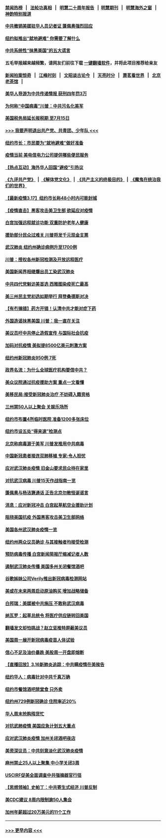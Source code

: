 #### [禁闻热榜](热点新闻.md?=0)  &nbsp;&nbsp;|&nbsp;&nbsp; [法轮功真相](https://github.com/gfw-breaker/truth/blob/master/README.md?=0) &nbsp;&nbsp;|&nbsp;&nbsp; [明慧二十周年报告](https://github.com/gfw-breaker/mh-reports/blob/master/README.md?=0) &nbsp;&nbsp;|&nbsp;&nbsp;[明慧期刊](https://github.com/gfw-breaker/mh-qikan) &nbsp;&nbsp;|&nbsp;&nbsp; [明慧海外之窗](https://github.com/gfw-breaker/mh-news/blob/master/README.md?=0) &nbsp;&nbsp;|&nbsp;&nbsp; [神韵特别报道](https://github.com/gfw-breaker/mh-news/blob/master/shenyun.md?=0)
#### [中共撤销美媒驻华人员记者证 蓬佩奥强烈回应](../pages/nsc412/n11948259.md?t=03180902) 
#### [纽约拟推出“就地避难” 你需要了解什么](../pages/nsc412/n11948233.md?t=03180902) 
#### [中共系统性“抹黑美国”的五大谎言](../pages/nsc412/n11948112.md?t=03180902) 
#### 五毛举报越来越频繁，请网友们前往下载 [一键翻墙软件](https://github.com/gfw-breaker/ssr-accounts)，并将此项目推荐给亲友
#### [新闻拍案惊奇](https://github.com/gfw-breaker/banned-news/blob/master/pages/link4.md) &nbsp;&nbsp;|&nbsp;&nbsp; [江峰时刻](https://github.com/gfw-breaker/banned-news/blob/master/pages/link4.md) &nbsp;&nbsp;|&nbsp;&nbsp; [文昭谈古论今](https://github.com/gfw-breaker/banned-news/blob/master/pages/link4.md) &nbsp;&nbsp;|&nbsp;&nbsp; [天亮时分](https://github.com/gfw-breaker/banned-news/blob/master/pages/link4.md) &nbsp;&nbsp;|&nbsp;&nbsp; [萧茗看世界](https://github.com/gfw-breaker/banned-news/blob/master/pages/link4.md) &nbsp;&nbsp;|&nbsp;&nbsp; [北京老茶馆](https://github.com/gfw-breaker/banned-news/blob/master/pages/link4.md) &nbsp;&nbsp;|&nbsp;&nbsp; 
#### [美华人导游为中共传递情报 获刑四年罚3万](../pages/nsc412/n11948108.md?t=03180902) 
#### [为何称“中国病毒”川普：中共污名化美军](../pages/nsc412/n11947947.md?t=03180902) 
#### [美国税务局延长报税期 至7月15日](../pages/nsc412/n11947969.md?t=03180902) 
#### [>>> 我要声明退出共产党、共青团、少年队 <<<](https://github.com/begood0513/goodnews/blob/master/quit/letter.md) 
#### [纽约市长：市民要为“就地避难”做好准备](../pages/nsc412/n11948062.md?t=03180902) 
#### [疫情当前 美电信电力公司提供哪些便民服务](../pages/nsc412/n11947887.md?t=03180902) 
#### [【热点互动】海外华人回国“避疫”引热议](../pages/nsc412/n11947713.md?t=03180902) 
#### [《九评共产党》](https://github.com/begood0513/9ping.md/blob/master/README.md) &nbsp;|&nbsp; [《解体党文化》](../../../../jtdwh.md/blob/master/README.md)  &nbsp;|&nbsp; [《共产主义的终极目的》](../../../../gczydzjmd.md/blob/master/README.md) &nbsp;|&nbsp; [《魔鬼在统治我们的世界》](../../../../mgztzwmdsj.md/blob/master/README.md) 
#### [【最新疫情3.17】纽约市长称48小时内可能封城](../pages/nsc412/n11945621.md?t=03180902) 
#### [【疫情直击】黑客攻击美卫生部 欲延应对疫情](../pages/nsc412/n11947801.md?t=03180902) 
#### [白宫加强远程就诊功能 双重防护老年人健康](../pages/nsc412/n11947872.md?t=03180902) 
#### [援助部分民众过难关 川普将发千元现金支票](../pages/nsc412/n11947860.md?t=03180902) 
#### [武汉肺炎 纽约州确诊病例升至1700例](../pages/nsc412/n11947811.md?t=03180902) 
#### [川普：授权各州新冠检测及开放远程医疗](../pages/nsc412/n11947761.md?t=03180902) 
#### [美国新闻界相继爆出员工染武汉肺炎](../pages/nsc412/n11947617.md?t=03180902) 
#### [中共四代党魁访美首选 西雅图染疫死亡最高](../pages/nsc412/n11947602.md?t=03180902) 
#### [美三州民主党初选如期举行 拜登桑德斯对决](../pages/nsc412/n11947538.md?t=03180902) 
#### [【有冇搞错】药方开错！认清中共才能对症下药](../pages/nsc412/n11947665.md?t=03180902) 
#### [外国造谣抹黑美国 川普：我一直在关注](../pages/nsc412/n11947559.md?t=03180902) 
#### [美议员吁中共停止造假宣传 与国际社会抗疫](../pages/nsc412/n11947378.md?t=03180902) 
#### [加码对抗疫情 美拟提8500亿美元刺激方案](../pages/nsc412/n11947394.md?t=03180902) 
#### [纽约州新冠肺炎950例 7死](../pages/nsc412/n11946095.md?t=03180902) 
#### [政界名流：为什么全球医疗机构要信中共？](../pages/nsc412/n11945479.md?t=03180902) 
#### [美众议院通过抗疫援助方案 重点一文看懂](../pages/nsc412/n11945750.md?t=03180902) 
#### [美移民局:接受新冠肺炎治疗 不妨碍入籍资格](../pages/nsc412/n11946121.md?t=03180902) 
#### [三州禁50人以上聚会  关娱乐场所](../pages/nsc412/n11946100.md?t=03180902) 
#### [纽约市布置4所临时医院 准备1200多张床位](../pages/nsc412/n11946092.md?t=03180902) 
#### [纽约市设五处“得来速”检测点](../pages/nsc412/n11946087.md?t=03180902) 
#### [北京称病毒源于美军 川普发推用中共病毒](../pages/nsc412/n11945945.md?t=03180902) 
#### [中国新冠患者接连双肺移植 专家:令人担忧](../pages/nsc412/n11945516.md?t=03180902) 
#### [应对武汉肺炎疫情 旧金山要求民众待在家里](../pages/nsc412/n11945757.md?t=03180902) 
#### [对抗武汉病毒 川普15天作战指南一览](../pages/nsc412/n11945503.md?t=03180902) 
#### [蓬佩奥与杨洁篪通话 正告北京勿散怪诞谣言](../pages/nsc412/n11945291.md?t=03180902) 
#### [消息：应对新冠冲击 白宫起草航空业援助计划](../pages/nsc412/n11945237.md?t=03180902) 
#### [阻挠美国抗疫 外国黑客攻击美卫生部网络](../pages/nsc412/n11945190.md?t=03180902) 
#### [美国各州武汉肺炎疫情一览](../pages/nsc412/n11944066.md?t=03180902) 
#### [纽约州两众议员确诊 与其接触者均接受检测](../pages/nsc412/n11944930.md?t=03180902) 
#### [预防病毒传播 白宫新闻简报厅缩减记者人数](../pages/nsc412/n11945023.md?t=03180902) 
#### [遏制武汉肺炎传播 美国多州关闭餐馆酒吧](../pages/nsc412/n11944857.md?t=03180902) 
#### [谷歌姊妹公司Verily推出新冠病毒检测网站](../pages/nsc412/n11945017.md?t=03180902) 
#### [美或在未来两周启动原油购买 增加战略储备](../pages/nsc412/n11944956.md?t=03180902) 
#### [白邦瑞：美媒被中共施压 不敢称武汉病毒](../pages/nsc412/n11944815.md?t=03180902) 
#### [纳瓦罗：起草总统令 将医疗供应链转回美国](../pages/nsc412/n11944808.md?t=03180902) 
#### [翻墙发文却怕挑战？赵立坚推特屏蔽美议员](../pages/nsc412/n11944758.md?t=03180902) 
#### [美国周一展开新冠病毒疫苗人体试验](../pages/nsc412/n11944761.md?t=03180902) 
#### [信心不足及油价暴跌 美股周一开盘即熔断](../pages/nsc412/n11944728.md?t=03180902) 
#### [【直播回放】3.16新肺炎追踪：中共瞒疫情在美挨告](../pages/nsc412/n11944429.md?t=03180902) 
#### [纽约华人：病毒针对中共千真万确](../pages/nsc412/n11942905.md?t=03180902) 
#### [纽约市餐馆酒吧禁堂食  只外卖](../pages/nsc412/n11943729.md?t=03180902) 
#### [纽约州729例新冠确诊  住院率近20%](../pages/nsc412/n11943724.md?t=03180902) 
#### [华人周末抢购囤货忙](../pages/nsc412/n11943687.md?t=03180902) 
#### [对抗武肺疫情 美国应急计划五大重点](../pages/nsc412/n11943193.md?t=03180902) 
#### [应对武汉肺炎疫情 加州关闭酒吧夜店](../pages/nsc412/n11943540.md?t=03180902) 
#### [美资深议员：中共刻意淡化武汉肺炎疫情](../pages/nsc412/n11943061.md?t=03180902) 
#### [麻州禁止25人以上聚集   中小学关闭3周](../pages/nsc412/n11943154.md?t=03180902) 
#### [USCIRF促美全面调查中共强摘器官行径](../pages/nsc412/n11942904.md?t=03180902) 
#### [【思想领袖】史帕丁：中共寄生式经济 川普反制](../pages/nsc412/n11805341.md?t=03180902) 
#### [美CDC建议 8周内限制逾50人集会](../pages/nsc412/n11942944.md?t=03180902) 
#### [加州年薪超过20万美元的11个工作](../pages/nsc412/n11919113.md?t=03180902) 

----
#### [ >>> 更早内容 <<< ](../indexes/nsc412-earlier.md)
